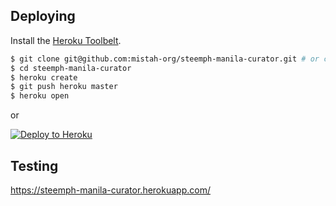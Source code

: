 ## Deploying

Install the [Heroku Toolbelt](https://toolbelt.heroku.com/).

```sh
$ git clone git@github.com:mistah-org/steemph-manila-curator.git # or clone your own fork
$ cd steemph-manila-curator
$ heroku create
$ git push heroku master
$ heroku open
```

or

[![Deploy to Heroku](https://www.herokucdn.com/deploy/button.png)](https://heroku.com/deploy)


## Testing

https://steemph-manila-curator.herokuapp.com/